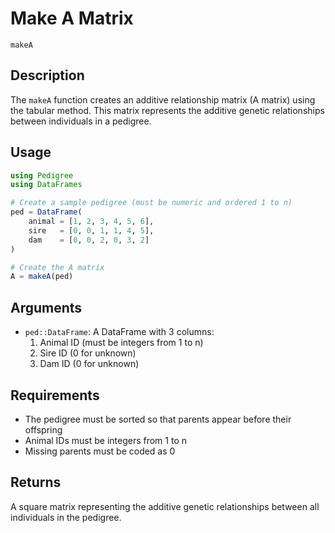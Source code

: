 # Make A Matrix

```@docs
makeA
```

## Description

The `makeA` function creates an additive relationship matrix (A matrix) using the tabular method. This matrix represents the additive genetic relationships between individuals in a pedigree.

## Usage

```julia
using Pedigree
using DataFrames

# Create a sample pedigree (must be numeric and ordered 1 to n)
ped = DataFrame(
    animal = [1, 2, 3, 4, 5, 6], 
    sire   = [0, 0, 1, 1, 4, 5],
    dam    = [0, 0, 2, 0, 3, 2]
)

# Create the A matrix
A = makeA(ped)
```

## Arguments

- `ped::DataFrame`: A DataFrame with 3 columns:
  1. Animal ID (must be integers from 1 to n)
  2. Sire ID (0 for unknown)
  3. Dam ID (0 for unknown)

## Requirements

- The pedigree must be sorted so that parents appear before their offspring
- Animal IDs must be integers from 1 to n
- Missing parents must be coded as 0

## Returns

A square matrix representing the additive genetic relationships between all individuals in the pedigree.
